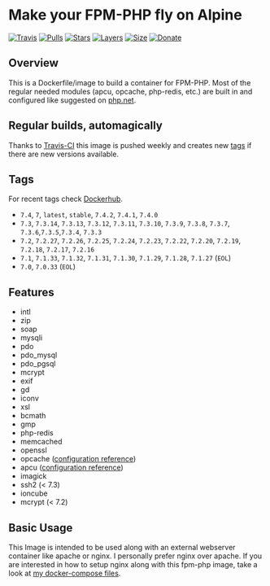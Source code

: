 # Make your FPM-PHP fly on Alpine

[![Travis](https://shields.beevelop.com/travis/Hermsi1337/docker-fpm-php.svg?style=flat-square)](https://travis-ci.com/Hermsi1337/docker-fpm-php)
[![Pulls](https://shields.beevelop.com/docker/pulls/hermsi/alpine-fpm-php.svg?style=flat-square)](https://hub.docker.com/r/hermsi/alpine-fpm-php/)
[![Stars](https://shields.beevelop.com/docker/stars/hermsi/alpine-fpm-php.svg?style=flat-square)](https://hub.docker.com/r/hermsi/alpine-fpm-php/)
[![Layers](https://shields.beevelop.com/docker/image/layers/hermsi/alpine-fpm-php/latest.svg?style=flat-square)](https://hub.docker.com/r/hermsi/alpine-fpm-php/)
[![Size](https://shields.beevelop.com/docker/image/image-size/hermsi/alpine-fpm-php/latest.svg?style=flat-square)](https://hub.docker.com/r/hermsi/alpine-fpm-php/)
[![Donate](https://img.shields.io/badge/Donate-PayPal-blue.svg)](https://paypal.me/Hermsi)

## Overview

This is a Dockerfile/image to build a container for FPM-PHP.
Most of the regular needed modules (apcu, opcache, php-redis, etc.) are built in and configured like suggested on [php.net](https://secure.php.net/).

## Regular builds, automagically

Thanks to [Travis-CI](https://travis-ci.com/) this image is pushed weekly and creates new [tags](https://hub.docker.com/r/hermsi/alpine-fpm-php/tags/) if there are new versions available.

## Tags

For recent tags check [Dockerhub](https://hub.docker.com/r/hermsi/alpine-fpm-php/tags/).

* `7.4`, `7`, `latest`, `stable`, `7.4.2`, `7.4.1`, `7.4.0`
* `7.3`, `7.3.14`, `7.3.13`, `7.3.12`, `7.3.11`, `7.3.10`, `7.3.9`, `7.3.8`, `7.3.7`, `7.3.6`,`7.3.5`,`7.3.4`, `7.3.3`
* `7.2`, `7.2.27`, `7.2.26`, `7.2.25`, `7.2.24`, `7.2.23`, `7.2.22`, `7.2.20`, `7.2.19`, `7.2.18`, `7.2.17`, `7.2.16`
* `7.1`, `7.1.33`, `7.1.32`, `7.1.31`, `7.1.30`, `7.1.29`, `7.1.28`, `7.1.27` (`EOL`)
* `7.0`, `7.0.33` (`EOL`)

## Features

* intl
* zip
* soap
* mysqli
* pdo
* pdo_mysql
* pdo_pgsql
* mcrypt
* exif
* gd
* iconv
* xsl
* bcmath
* gmp
* php-redis
* memcached
* openssl
* opcache ([configuration reference](https://secure.php.net/manual/en/opcache.installation.php))
* apcu ([configuration reference](https://secure.php.net/manual/en/apcu.configuration.php))
* imagick
* ssh2 (< 7.3)
* ioncube
* mcrypt (< 7.2)

## Basic Usage

This Image is intended to be used along with an external webserver container like apache or nginx.
I personally prefer nginx over apache. If you are interested in how to setup nginx along with this fpm-php image, take a look at [my docker-compose files](https://github.com/Hermsi1337/docker-compose/blob/master/full_php_dev_stack/docker-compose.yml).
